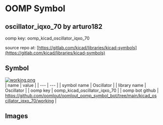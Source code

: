 # OOMP Symbol  
## oscillator_iqxo_70  by arturo182  
  
oomp key: oomp_kicad_oscillator_iqxo_70  
  
source repo at: [https://gitlab.com/kicad/libraries/kicad-symbols](https://gitlab.com/kicad/libraries/kicad-symbols)  
## Symbol  
  
[![working.png](working_600.png)](working.png)  
| name | value | 
| --- | --- | 
| symbol name | Oscillator | 
| library name | Oscillator | 
| oomp key | oomp_kicad_oscillator_iqxo_70 | 
| oomp bot github | https://github.com/oomlout/oomlout_oomp_symbol_bot/tree/main/kicad_oscillator_iqxo_70/working | 
## Images  
